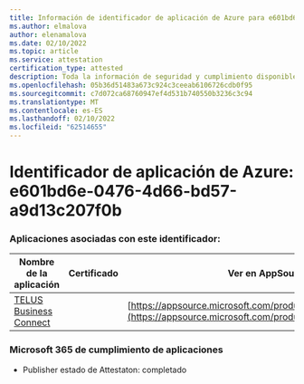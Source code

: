 ```yaml
---
title: Información de identificador de aplicación de Azure para e601bd6e-0476-4d66-bd57-a9d13c207f0b
ms.author: elmalova
author: elenamalova
ms.date: 02/10/2022
ms.topic: article
ms.service: attestation
certification_type: attested
description: Toda la información de seguridad y cumplimiento disponible para e601bd6e-0476-4d66-bd57-a9d13c207f0b.
ms.openlocfilehash: 05b36d51483a673c924c3ceeab6106726cdb0f95
ms.sourcegitcommit: c7d072ca68760947ef4d531b740550b3236c3c94
ms.translationtype: MT
ms.contentlocale: es-ES
ms.lasthandoff: 02/10/2022
ms.locfileid: "62514655"
---
```

# <a name="azure-app-id-e601bd6e-0476-4d66-bd57-a9d13c207f0b"></a>Identificador de aplicación de Azure: e601bd6e-0476-4d66-bd57-a9d13c207f0b


### <a name="apps-associated-with-this-id"></a>Aplicaciones asociadas con este identificador:
| **Nombre de la aplicación** | **Certificado** | **Ver en AppSource** |
|--------------|---------------|-----------------------|
| [TELUS Business Connect](https://docs.microsoft.com/microsoft-365-app-certification/forward/WA200002300) |  | [https://appsource.microsoft.com/product/office/WA200002300](https://appsource.microsoft.com/product/office/WA200002300) |

### <a name="microsoft-365-app-compliance-status"></a>Microsoft 365 de cumplimiento de aplicaciones
- Publisher estado de Attestaton: completado
